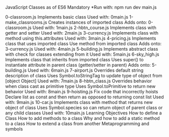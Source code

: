 JavaScript Classes as of ES6
Mandatory
*Run with: npm run dev main.js

0-classroom.js
Implements basic class
Used with:
0main.js
1-make_classrooms.js
Creates instances of imported class
Adds onto:
0-classroom.js
Used with:
1main.js
2-hbtn_course.js
Implements class with getter and setter
Used with:
2main.js
3-currency.js
Implements class with method using this.attributes
Used with:
3main.js
4-pricing.js
Implements class that uses imported class
Use method from imported class
Adds onto:
3-currency.js
Used with:
4main.js
5-building.js
Implements abstract class with check for classes extending from it
Used with:
5main.js
6-sky_high.js
Implements class that inherits from imported class
Uses super() to instantiate attribute in parent class (getter/setter in parent)
Adds onto:
5-building.js
Used with:
6main.js
7-airport.js
Overrides default string description of class
Uses Symbol.toStringTag to update type of object from [object Object]
Used with:
7main.js
8-hbtn_class.js
Overrides behavior when class cast as primitive type
Uses Symbol.toPrimitive to return new behavior
Used with:
8main.js
9-hoisting.js
Fix code that incorrectly hoists
Declare list as const and then return as opposed to returning const list
Used with:
9main.js
10-car.js
Implements class with method that returns new object of class
Uses Symbol.species so can return object of parent class or any child classes
Used with:
10main.js
Learning Objectives
How to define a Class
How to add methods to a class
Why and how to add a static method to a class
How to extend a class from another
Metaprogramming and symbols